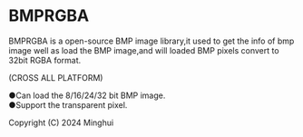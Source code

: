 # BMPRGBA
BMPRGBA is a open-source BMP image library,it used to get the info of bmp image well as load the BMP image,and will loaded BMP pixels convert to 32bit RGBA format.
  
(CROSS ALL PLATFORM)
  
●Can load the 8/16/24/32 bit BMP image.  
●Support the transparent pixel.
  
  
  
Copyright (C) 2024 Minghui
